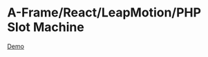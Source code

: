 # A-Frame/React/LeapMotion/PHP Slot Machine

[Demo](http://www.andrewcassell.com/projects/aframe-vr-slot-machine/www/index.html)